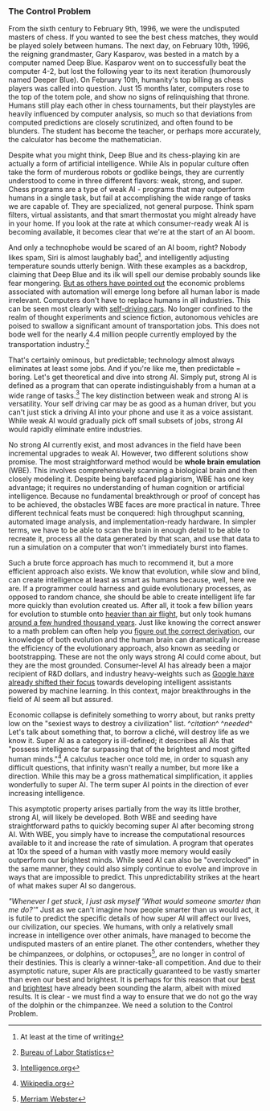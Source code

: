 ### The Control Problem

From the sixth century to February 9th, 1996, we were the undisputed masters of chess. If you wanted to see the best chess matches, they would be played solely between humans. The next day, on February 10th, 1996, the reigning grandmaster, Gary Kasparov, was bested in a match by a computer named Deep Blue.  Kasparov went on to successfully beat the computer 4-2, but lost the following year to its next iteration (humorously named Deeper Blue). On February 10th, humanity's top billing as chess players was called into question. Just 15 months later, computers rose to the top of the totem pole, and show no signs of relinquishing that throne. Humans still play each other in chess tournaments, but their playstyles are heavily influenced by computer analysis, so much so that deviations from computed predictions are closely scrutinized, and often found to be blunders. The student has become the teacher, or perhaps more accurately, the calculator has become the mathematician.

Despite what you might think,  Deep Blue and its chess-playing kin are actually a form of artificial intelligence. While AIs in popular culture often take the form of murderous robots or godlike beings, they are currently understood to come in three different flavors: weak, strong, and super. Chess programs are a type of weak AI - programs that may outperform humans in a single task, but fail at accomplishing the wide range of tasks we are capable of. They are specialized, not general purpose. Think spam filters, virtual assistants, and that smart thermostat you might already have in your home. If you look at the rate at which consumer-ready weak AI is becoming available, it becomes clear that we're at the start of an AI boom.

And only a technophobe would be scared of an AI boom, right? Nobody likes spam, Siri is almost laughably bad[^fn1], and intelligently adjusting temperature sounds utterly benign. With these examples as a backdrop, claiming that Deep Blue and its ilk will spell our demise probably sounds like fear mongering. [But as others have pointed out][Humans Need Not Apply] the economic problems associated with automation will emerge long before all human labor is made irrelevant. Computers don't have to replace humans in all industries. This can be seen most clearly with [self-driving cars][Self Driving Hyundai]. No longer confined to the realm of thought experiments and science fiction, autonomous vehicles are poised to swallow a significant amount of transportation jobs. This does not bode well for the nearly 4.4 million people currently employed by the transportation industry.[^fn2]

That's certainly ominous, but predictable; technology almost always eliminates at least some jobs. And if you're like me, then predictable = boring. Let's get theoretical and dive into strong AI. Simply put, strong AI is defined as a program that can operate indistinguishably from a human at a wide range of tasks.[^fn3] The key distinction between weak and strong AI is versatility. Your self driving car may be as good as a human driver, but you can't just stick a driving AI into your phone and use it as a voice assistant. While weak AI would gradually pick off small subsets of jobs, strong AI would rapidly eliminate entire industries. 

No strong AI currently exist, and most advances in the field have been incremental upgrades to weak AI. However, two different solutions show promise. The most straightforward method would be **whole brain emulation** (WBE). This involves comprehensively scanning a biological brain and then closely modeling it. Despite being barefaced plagiarism, WBE has one key advantage; it requires no understanding of human cognition or artificial intelligence. Because no fundamental breakthrough or proof of concept has to be achieved, the obstacles WBE faces are more practical in nature. Three different technical feats must be conquered: high throughput scanning, automated image analysis, and implementation-ready hardware. In simpler terms, we have to be able to scan the brain in enough detail to be able to recreate it, process all the data generated by that scan, and use that data to run a simulation on a computer that won't immediately burst into flames.

Such a brute force approach has much to recommend it, but a more efficient approach also exists. We know that evolution, while slow and blind, can create intelligence at least as smart as humans because, well, here we are. If a programmer could harness and guide evolutionary processes, as opposed to random chance, she should be able to create intelligent life far more quickly than evolution created us. After all, it took a few billion years for evolution to stumble onto [heavier than air flight][Bird], but only took humans [around a few hundred thousand years][Wright Bros.]. Just like knowing the correct answer to a math problem can often help you [figure out the correct derivation][3x9], our knowledge of both evolution and the human brain can dramatically increase the efficiency of the evolutionary approach, also known as seeding or bootstrapping. These are not the only ways strong AI could come about, but they are the most grounded. Consumer-level AI has already been a major recipient of R&D dollars, and industry heavy-weights such as [Google have already shifted their focus][Google AI Mission] towards developing intelligent assistants powered by machine learning. In this context, major breakthroughs in the field of AI seem all but assured.

Economic collapse is definitely something to worry about, but ranks pretty low on the "sexiest ways to destroy a civilization" list. ^_citation_^ ^_needed_^  Let's talk about something that, to borrow a cliché, will destroy life as we know it. Super AI as a category is ill-defined; it describes all AIs that "possess intelligence far surpassing that of the brightest and most gifted human minds."[^fn4] A calculus teacher once told me, in order to squash any difficult questions, that infinity wasn't really a number, but more like a direction. While this may be a gross mathematical simplification, it applies wonderfully to super AI. The term super AI points in the direction of ever increasing intelligence.

This asymptotic property arises partially from the way its little brother, strong AI, will likely be developed. Both WBE and seeding have straightforward paths to quickly becoming super AI after becoming strong AI. With WBE, you simply have to increase the computational resources available to it and increase the rate of simulation. A program that operates at 10x the speed of a human with vastly more memory would easily outperform our brightest minds. While seed AI can also be "overclocked" in the same manner, they could also simply continue to evolve and improve in ways that are impossible to predict. This unpredictability strikes at the heart of what makes super AI so dangerous.

_"Whenever I get stuck, I just ask myself 'What would someone smarter than me do?'"_ Just as we can't imagine how people smarter than us would act, it is futile to predict the specific details of how super AI will affect our lives, our civilization, our species. We humans, with only a relatively small increase in intelligence over other animals, have managed to become the undisputed masters of an entire planet. The other contenders, whether they be chimpanzees, or dolphins, or octopuses[^fn5], are no longer in control of their destinies. This is clearly a winner-take-all competition. And due to their asymptotic nature, super AIs are practically guaranteed to be vastly smarter than even our best and brightest. It is perhaps for this reason that our [best][Hawking AI Fear] and [brightest][Musk AI Fear] have already been sounding the alarm, albeit with mixed results. It is clear - we must find a way to ensure that we do not go the way of the dolphin or the chimpanzee. We need a solution to the Control Problem.


[^fn1]: At least at the time of writing
[^fn2]: [Bureau of Labor Statistics][Labor Stats]
[^fn3]: [Intelligence.org][AGI]
[^fn4]: [Wikipedia.org][Superintelligence]
[^fn5]: [Merriam Webster][Plural of Octopus]

[Office Space]: https://www.youtube.com/watch?v=fjsSr3z5nVk
[Humans Need Not Apply]: https://www.youtube.com/watch?v=7Pq-S557XQU
[Self Driving Hyundai]: https://www.youtube.com/watch?v=EPTIXldrq3Q
[Labor Stats]: https://www.bls.gov/emp/ep_table_201.htm
[AGI]: https://intelligence.org/2013/08/11/what-is-agi/
[Bird]: https://en.wikipedia.org/wiki/Bird
[Wright Bros.]: https://en.wikipedia.org/wiki/Wright_brothers
[3x9]: https://xkcd.com/759/
[Superintelligence]: https://en.wikipedia.org/wiki/Superintelligence
[Plural of Octopus]: http://www.youtube.com/watch?v=wFyY2mK8pxk
[Hawking AI Fear]: http://www.bbc.com/news/technology-30290540
[Musk AI Fear]: https://www.theguardian.com/technology/2017/jul/17/elon-musk-regulation-ai-combat-existential-threat-tesla-spacex-ceo
[Google AI Mission]: https://www.blog.google/products/assistant/io-building-next-evolution-of-google/
                                                                                                                                                                                                                                                                                                                                                                                                                                                                                                                                                                                                                                                                                                                                                                                                                                                                                                                                                                                                                                                                                                                                                                                                                                                                                                                                                                                                             
